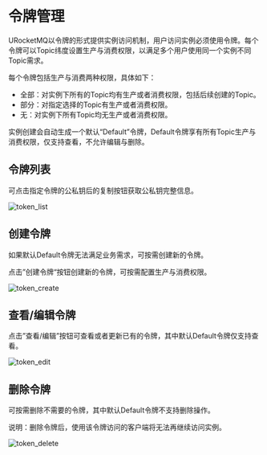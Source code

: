 # 令牌管理

URocketMQ以令牌的形式提供实例访问机制，用户访问实例必须使用令牌。每个令牌可以Topic纬度设置生产与消费权限，以满足多个用户使用同一个实例不同Topic需求。

每个令牌包括生产与消费两种权限，具体如下：
* 全部：对实例下所有的Topic均有生产或者消费权限，包括后续创建的Topic。
* 部分：对指定选择的Topic有生产或者消费权限。
* 无：对实例下所有Topic均无生产或者消费权限。

实例创建会自动生成一个默认“Default”令牌，Default令牌享有所有Topic生产与消费权限，仅支持查看，不允许编辑与删除。

## 令牌列表

可点击指定令牌的公私钥后的复制按钮获取公私钥完整信息。

![token_list](/rocketmq/images/token_list.png)

## 创建令牌

如果默认Default令牌无法满足业务需求，可按需创建新的令牌。

点击”创建令牌“按钮创建新的令牌，可按需配置生产与消费权限。

![token_create](/rocketmq/images/token_create.png)

## 查看/编辑令牌

点击”查看/编辑”按钮可查看或者更新已有的令牌，其中默认Default令牌仅支持查看。

![token_edit](/rocketmq/images/token_edit.png)

## 删除令牌

可按需删除不需要的令牌，其中默认Default令牌不支持删除操作。

说明：删除令牌后，使用该令牌访问的客户端将无法再继续访问实例。

![token_delete](/rocketmq/images/token_delete.png)